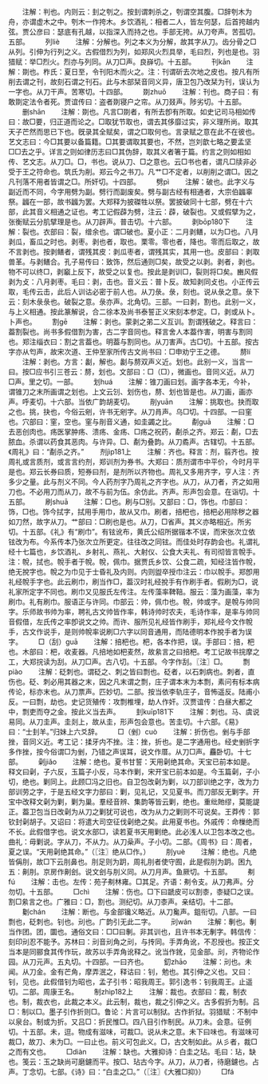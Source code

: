 <!-- { "loadSidebar": true } -->
　　注解：判也。内则云：刲之刳之。按刲谓刺杀之，刳谓空其腹。□辞刳木为舟，亦谓虚木之中。刳木一作挎木。乡饮酒礼：相者二人，皆左何瑟，后首挎越内弦。贾公彦曰：瑟底有孔越，以指深入而持之也。手部无挎。从刀夸声。苦孤切。五部。
　　列liè
　　注解：分解也。列之本义为分解，故其字从刀。齿分骨之□从列。引伸为行列之义。古假借烈为列，如郑风火烈具举，毛曰烈，列也是也。羽猎赋：举□烈火。烈亦与列同。从刀□声。良嶭切。十五部。
　　刊kān
　　注解：剟也。柞氏：夏日至，令刊阳木而火之。注：刊谓斫去次地之皮也。按凡有所削去谓之刊，故刻石谓之刊石。此与木部栞音同义异，唐卫包乃改栞为刊，误认为一字也。从刀干声。苦寒切。十四部。
　　剟zhuō
　　注解：刊也。商子曰：有敢剟定法令者死。贾谊传曰：盗者剟寝户之帘。从刀叕声。陟劣切。十五部。
　　删shān
　　注解：剟也。凡言□剟者，有所去卽有所取。如史记司马相如传曰：故□要，归正道而论之。□取犹节取也，谓去其侈靡过实，非义理所尚。取其天子芒然而思已下也。旣录其全赋矣，谓之□取何也。言录赋之意在此不在彼也。艺文志曰：今□其要以备篇籍。□其要谓取其要也，不然，岂刘歆七略之要孟坚□□去之乎。详言之则如律历志曰□其伪辞，取其义者箸于篇。约言之则如相如传、艺文志。从刀□。□，书也。说从刀、□之意也。云□书也者，谓凡□牍非必受于王之符命也。筑氏为削。郑云今之书刀。凡艹□不定者，以削削之谓□。因之凡刊落不用者皆谓之□。所奸切。十四部。
　　劈pì
　　注解：破也。此字义与副近而不同，今字用劈为副。劈行而副废矣。劈与副古经有相通者，大宗伯疈辜祭。疈在一部，故书疈为罢。大郑释为披磔牲以祭。罢披破同十七部，劈在十六部，此其音义相通之证也。考工记假薜为劈，注云：薜，破裂也。又或假擘为之，张衡赋云分肌擘理是也。从刀辟声。普击切。十六部。
　　剥bōp180下
　　注解：裂也。衣部曰：裂，缯余也。谓□破也。夏小正：二月剥鳝，以为□也。八月剥瓜，畜瓜之时也。剥枣。剥也者，取也。栗零。零也者，降也。零而后取之，故不言剥也。按剥鳝者，谓残其皮：剥瓜枣者，谓残其实，其用一也。皮部曰：剥取兽革。与剥鳝合。孔子易传曰：致饰，然后通则□矣，故受之以剥。剥者，剥也。物不可以终□，剥竆上反下，故受之以复也。按此是剥训□，裂则将□矣。豳风假剥为攴：八月剥枣。毛曰：剥，击也。音义云：普卜反。故知剥同攴也。小正传云取，毛传云击，此后人训诂必密于前人也。从刀彔。彔，刻也。说从彔之意。彔下云：刻木彔彔也。破裂之意。彔亦声。北角切。三部。一曰剥，割也。此别一义，与上义相通。按此篆解说，合二徐本及尚书泰誓正义宋刻本参定。□，剥或从卜。卜声也。
　　割ɡē
　　注解：剥也。蒙剥之弟二义互训。割谓残破之。释言曰：葢割裂也。尚书多假借割为害，古二字音同也。释言舍人本葢作害，明害与割同也。郑注缁衣曰：割之言葢也。明葢与割同也。从刀害声。古□切。十五部。按古字亦从匄声，故宋次道、王仲至家所传古文尚书曰：□申劝宁王之德。
　　剺lí
　　注解：剥也。方言：劙，解也。劙与剺双声义近。划也。此别一义，当言一曰。按□应书引三苍云：剺，划也。文部曰：□（□），微画也。音同义近。从刀□声。里之切。一部。
　　划huá
　　注解：锥刀画曰划。画字各本无，今补，谓锥刀之末所画谓之划也。上文云刉、划伤也，剺、划也皆是也。从刀画，画亦声。呼麦切。十六部。当依广韵胡麦切。
　　剈yuān
　　注解：挑取也。抉而取之也。挑，抉也，今俗云剜，许书无剜字。从刀肙声。乌□切。十四部。一曰窐也。穴部曰：窐，空也。窐与剈音义通，如圭蠲之比。
　　劀ɡuā
　　注解：□去恶创肉也。疡医掌肿疡、溃疡、金疡、□疡之祝药，劀杀之齐。郑云：劀，□去脓血。杀谓以药食其恶肉。与许异。□、劀为叠韵。从刀矞声。古辖切。十五部。《周礼》曰：“劀杀之齐。”
　　剂jìp181上
　　注解：齐也。释言：剂，翦齐也。按周礼或言质剂，或言言约剂，郑训剂为券书。大郑曰：质剂谓市中平价，今时月平是也。郑云长券曰质，短券曰剂，是剂所以齐物也。周礼又多用齐字，亨人注：齐多少之量。此与剂义不同。今人药剂字乃周礼之齐字也。从刀，从刀者，齐之如用刀也。不必用刀而从刀，故不与前为伍。余仿此。齐声。形声包会意。在诣切。十五部。
　　刷shuā
　　注解：□也。刷与□别。又部曰：□，饰也。巾部曰：饰，□也。饰今拭字，拭用手用巾，故从又巾。刷者，掊杷也，掊杷必用除秽之器如刀然，故字从刀。艹部曰：□刷也是也。从刀，□省声。其义亦略相近。所劣切。十五部。《礼》有“刷巾”。有铉讹布，黄氏公绍所据锴本不误，而宋张次立依铉改为布。今系传本乃张次立所更定。往往改之同铉。而佳处时存韵会也。礼谓礼经十七篇也，乡饮酒礼、乡射礼、燕礼、大射仪、公食大夫礼、有司彻皆言帨手。注：帨，拭也。帨手者于帨。帨，佩巾。据贾氏乡饮、公食二疏，知经注皆作帨，绝无挩字也。帨之为巾见于士昏礼及内则。内则盥卒授巾注云：巾以帨手。郑卽用礼经帨手字也。此云刷巾，刷当作□，葢汉时礼经挩手有作刷手者。假刷为□，说礼家所定字不同也。刷巾又见服氏左传注。左传藻率鞞鞛。服云：藻为画藻，率为刷巾。礼有刷巾。服语正与许同。巾部云：帅，佩巾也。帨，帅或字。是帨与帅同字。乐师故书帅为率，聘礼古文帅皆作率，韩诗帅时农夫，毛诗作率，是率与帅同音假借，左氏传之率卽说文之帅。而许、服所见礼经皆作刷手，郑礼经今文作帨手，古文作说手，是则帅帨率说刷□六字以同音通用，而陆德明本作挩手者为误字。
　　□（刮）ɡuā
　　注解：掊杷也。杷，各本作把，误。手部曰：掊，杷也。木部曰：杷，收麦器。凡掊地如杷麦然，故絫言之曰掊杷。考工记故书捖摩之工，大郑捖读为刮。从刀□声。古八切。十五部。今字作刮。〖注〗□。
　　剽piào
　　注解：砭刺也。谓砭之、刺之皆曰剽也。砭者，以石刺病也。刺者，直伤也。砭、刺必用其器之末，因之凡末谓之剽，庄子谓本末为本剽，素问有标本病传论，标亦末也。从刀票声。匹妙切。二部。按当依李轨庄子，音怖遥反。陆甫小反。一曰剽，劫也。史记货殖传：攻剽椎埋，劫人作奸。汉贾谊传：白昼大都之中，剽吏而夺之金。按此义当去声。
　　刲kuīp181下
　　注解：刺也。马、虞说易同。从刀圭声。圭剡上，故从圭，形声包会意也。苦圭切。十六部。《易》曰：“士刲羊。”归妹上六爻辞。
　　□（剉）cuò
　　注解：折伤也。剉与手部挫，音同义近。考工记：揉牙内不挫。注：挫，折也。是二字通用也。经史剉折字多作挫，按今俗谓□为剉，乃错之声误耳，说文作厝。从刀□声。麤卧切。十七部。
　　劋jiǎo
　　注解：绝也。夏书甘誓：天用劋绝其命。天宝已前本如是。释文曰劋，子六反，玉篇子小反，马本作剿，宋开宝已前本如是。今玉篇劋，子小切，绝也。剿同上。此顾□冯之旧也。自卫包改劋为剿，以刀部训绝之字，改为力部训劳之字，于是五经文字力部曰：剿，见礼记，又见夏书。而刀部反无剿字。开宝中改释文劋为剿，剿为巢。羣经音辨、集韵等皆云剿，绝也。重纰貤缪，莫能諟正。葢卫包当日改劋为从刀之剿犹可说也，改为从力之剿则不可说矣。王莽传：郭钦封劋胡子。又诏曰：将遣大司空征伐劋绝之矣。此用夏书也。外戚传：命樔绝而不长。此假借字也。说文水部□，读若夏书天用剿绝。此必浅人以卫包本改之也。曲礼：毋剿说。字从刀，不从力。从刀喿声。子小切。二部。《周书》曰：周者，夏之误。“天用劋绝其命。”（〖注〗绝从□作。）
　　刖yuè
　　注解：绝也。凡绝皆偁刖，故□下云刖鼻也。刖足则为跀，周礼刖者使守囿，此是假刖为跀。困九五：劓刖。京房作劓刽。说文刽与刖义同。从刀月声。鱼厥切。十五部。
　　刜fú
　　注解：击也。左传：苑子刜林雍。□其足。齐语：刜令支。从刀弗声。分勿切。十五部。
　　□chì
　　注解：伤也。□下曰蹏皮可以割桼，桼疑□之误。割□絫言之也。广雅曰：□，割也。测纪切。从刀桼声。亲结切。十二部。
　　劖chán
　　注解：断也。与金部镵义略近。从刀毚声。鉏衔切。八部。一曰剽也，砭刺也。钊也。刓也。广韵引无此二字。
　　刓wán
　　注解：剸也。剸当作团。团，圜也。通俗文曰：□□曰剸。非其训也，且许书本无剸字。韩信传：刻印刓忍不能予。苏林曰：刓音刓角之刓，与抟同。手弄角讹，不忍授也。按正文当本是同郦食其传作玩，故苏以手弄角讹释之。讹当作鈋，见金部。刓，齐物论作园。从刀元声。五丸切。十四部。一曰齐也。
　　釖zhāo
　　注解：刓也。未闻。从刀金。金有芒角，摩弄泯之，释诂曰：钊，勉也。其引伸之义也。又曰：钊，见也。此假借钊为昭也，孟子引书：昭我周王。郭引逸书：钊我周王。止遥切。二部。周康王名。
　　制zhìp182上
　　注解：裁也。衣部曰：裁，制衣也。制，裁衣也，此裁之本义。此云制，裁也，裁之引伸之义。古多假折为制。吕□：制以□。墨子引作折则□。鲁论：片言可以制狱。古作折狱。羽猎赋：不制中以泉台。制或为折。又吕□：折民惟□。四八目引作制民。从刀未。会意。征例切。十五部。未，逗。物成有滋味，可裁□。说从未之意。未下曰味也。有滋味可裁□，故刀、未为□。一曰止也。前义可包此义。□，古文制如此。从彡者，裁□之而有文也。
　　□diàn
　　注解：缺也。大雅抑诗：白圭之玷。毛曰：玷，缺也。笺云：玉之缺尚可磨鑢而平。按□、玷古今字。从刀，从刀者，待磨鑢也。占声。丁念切。七部。《诗》曰：“白圭之□。”（〖注〗《大雅□抑》）
　　□fá

